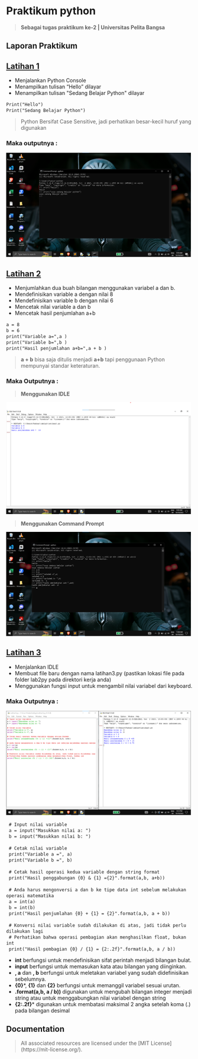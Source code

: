 # <strong>Praktikum python</strong>
> <strong>Sebagai tugas praktikum ke-2 | Universitas Pelita Bangsa</strong>

## <b>Laporan Praktikum</b>
## <u>Latihan 1</u>
* Menjalankan Python Console
* Menampilkan tulisan “Hello” dilayar
* Menampilkan tulisan "Sedang Belajar Python" dilayar
```
Print("Hello")
Print("Sedang Belajar Python")
```
> Python Bersifat Case Sensitive, jadi perhatikan besar-kecil huruf yang digunakan
### Maka outputnya :
<img src="screenshot/Python_Lt.1_CMD.png" width="500px">

## <u>Latihan 2</u>
* Menjumlahkan dua buah bilangan menggunakan variabel a dan b.
* Mendefinisikan variable a dengan nilai 8
* Mendefinisikan variable b dengan nilai 6
* Mencetak nilai variable a dan b
* Mencetak hasil penjumlahan a+b
```
a = 8
b = 6
print("Variable a=",a )
print("Variable b=",b )
print("Hasil penjumlahan a+b=",a + b )
```
> <b>a  +  b</b> bisa saja ditulis menjadi <b>a+b</b> tapi penggunaan Python mempunyai standar keteraturan.

### Maka Outputnya :
> **Menggunakan IDLE**
<img src="screenshot/Python_Lt.2_2.png" width="500px">

> **Menggunakan Command Prompt**
<img src="screenshot/Python_Lt.2_3.png" width="500px">

## <u>Latihan 3</u>
* Menjalankan IDLE
* Membuat file baru dengan nama latihan3.py (pastikan lokasi file
pada folder lab2py pada direktori kerja anda)
* Menggunakan fungsi input untuk mengambil nilai variabel dari
keyboard.

### Maka Outputnya :
<img src ="screenshot/python_Lt.3.png" width="500px">

```
 # Input nilai variable
 a = input("Masukkan nilai a: ")
 b = input("Masukkan nilai b: ")

 # Cetak nilai variable
 print("Variable a =", a)
 print("Variable b =", b)

 # Cetak hasil operasi kedua variable dengan string format
 print("Hasil penggabungan {0} & {1} ={2}".format(a,b, a+b))

 # Anda harus mengonversi a dan b ke tipe data int sebelum melakukan operasi matematika
 a = int(a)
 b = int(b)
 print("Hasil penjumlahan {0} + {1} = {2}".format(a,b, a + b))

 # Konversi nilai variable sudah dilakukan di atas, jadi tidak perlu dilakukan lagi
 # Perhatikan bahwa operasi pembagian akan menghasilkan float, bukan int
 print("Hasil pembagian {0} / {1} = {2:.2f}".format(a,b, a / b))
```
* **int** berfungsi untuk mendefinisikan sifat perintah menjadi bilangan bulat.
* **input** berfungsi untuk memasukan kata atau bilangan yang diinginkan.
* **, a** dan **, b** berfungsi untuk meletakan variabel yang sudah didefinisikan sebelumnya.
* **{0}***, **{1}** dan **{2}** berfungsi untuk memanggil variabel sesuai urutan.
* **.format(a,b, a / b))** digunakan untuk mengubah bilangan integer menjadi string atau untuk menggabungkan nilai variabel dengan string
* **{2:.2f}*** digunakan untuk membatasi maksimal 2 angka setelah koma (.) pada bilangan desimal 

## Documentation
> <p font face="Times New Roman">All associated resources are licensed under the [MIT License](https://mit-license.org/).</p>
